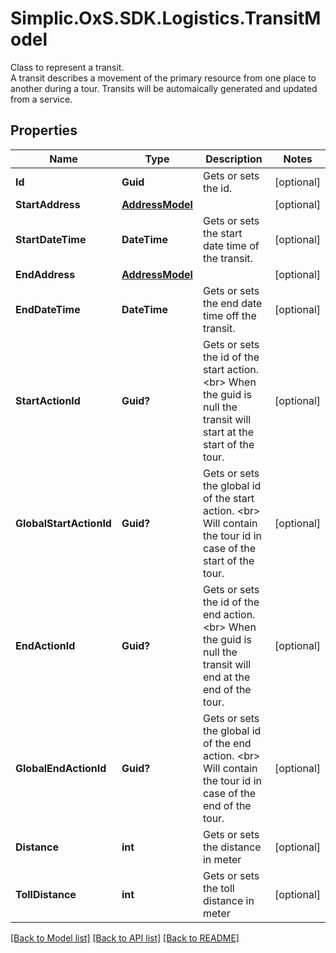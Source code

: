 # Simplic.OxS.SDK.Logistics.TransitModel
Class to represent a transit.  <br>  A transit describes a movement of the primary resource from one place to another during a tour.    Transits will be automaically generated and updated from a service.

## Properties

Name | Type | Description | Notes
------------ | ------------- | ------------- | -------------
**Id** | **Guid** | Gets or sets the id. | [optional] 
**StartAddress** | [**AddressModel**](AddressModel.md) |  | [optional] 
**StartDateTime** | **DateTime** | Gets or sets the start date time of the transit. | [optional] 
**EndAddress** | [**AddressModel**](AddressModel.md) |  | [optional] 
**EndDateTime** | **DateTime** | Gets or sets the end date time off the transit. | [optional] 
**StartActionId** | **Guid?** | Gets or sets the id of the start action.  &lt;br&gt;  When the guid is null the transit will start at the start of the tour.   | [optional] 
**GlobalStartActionId** | **Guid?** | Gets or sets the global id of the start action.  &lt;br&gt;  Will contain the tour id in case of the start of the tour.   | [optional] 
**EndActionId** | **Guid?** | Gets or sets the id of the end action.  &lt;br&gt;  When the guid is null the transit will end at the end of the tour.   | [optional] 
**GlobalEndActionId** | **Guid?** | Gets or sets the global id of the end action.  &lt;br&gt;  Will contain the tour id in case of the end of the tour.   | [optional] 
**Distance** | **int** | Gets or sets the distance in meter | [optional] 
**TollDistance** | **int** | Gets or sets the toll distance in meter | [optional] 

[[Back to Model list]](../README.md#documentation-for-models) [[Back to API list]](../README.md#documentation-for-api-endpoints) [[Back to README]](../README.md)

